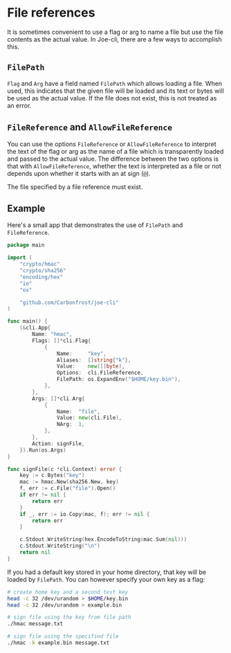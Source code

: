 # File references

It is sometimes convenient to use a flag or arg to name a file but use the file contents as the actual value.  In  Joe-cli, there are a few ways to accomplish this.

## `FilePath`

`Flag` and `Arg` have a field named `FilePath` which allows loading a file.  When used, this indicates that the given file will be loaded and its text or bytes will be used as the actual value.  If the file does not exist, this is not treated as an error.

## `FileReference` and `AllowFileReference`

You can use the options `FileReference` or `AllowFileReference` to interpret the text of the flag or arg as the name of a file which is transparently loaded and passed to the actual value.  The difference between the two options is that with `AllowFileReference`, whether the text is interpreted as a file or not depends upon whether it starts with an at sign (`@`).

The file specified by a file reference must exist.

## Example

Here's a small app that demonstrates the use of `FilePath` and `FileReference`.

```go
package main

import (
    "crypto/hmac"
    "crypto/sha256"
    "encoding/hex"
    "io"
    "os"

    "github.com/Carbonfrost/joe-cli"
)

func main() {
    (&cli.App{
        Name: "hmac",
        Flags: []*cli.Flag{
            {
                Name:     "key",
                Aliases:  []string{"k"},
                Value:    new([]byte),
                Options:  cli.FileReference,
                FilePath: os.ExpandEnv("$HOME/key.bin"),
            },
        },
        Args: []*cli.Arg{
            {
                Name:  "file",
                Value: new(cli.File),
                NArg:  1,
            },
        },
        Action: signFile,
    }).Run(os.Args)
}

func signFile(c *cli.Context) error {
    key := c.Bytes("key")
    mac := hmac.New(sha256.New, key)
    f, err := c.File("file").Open()
    if err != nil {
        return err
    }
    if _, err := io.Copy(mac, f); err != nil {
        return err
    }

    c.Stdout.WriteString(hex.EncodeToString(mac.Sum(nil)))
    c.Stdout.WriteString("\n")
    return nil
}

```

If you had a default key stored in your home directory, that key will be loaded by `FilePath`.  You can however specify your own key as a flag:

```sh
# create home key and a second test key
head -c 32 /dev/urandom > $HOME/key.bin
head -c 32 /dev/urandom > example.bin

# sign file using the key from file path
./hmac message.txt

# sign file using the specified file
./hmac -k example.bin message.txt

```
